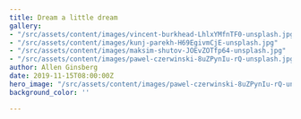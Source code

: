 ```yaml
---
title: Dream a little dream
gallery:
- "/src/assets/content/images/vincent-burkhead-LhlxYMfnTF0-unsplash.jpg"
- "/src/assets/content/images/kunj-parekh-H69EgivmCjE-unsplash.jpg"
- "/src/assets/content/images/maksim-shutov-JOEvZOTfp64-unsplash.jpg"
- "/src/assets/content/images/pawel-czerwinski-8uZPynIu-rQ-unsplash.jpg"
author: Allen Ginsberg
date: 2019-11-15T08:00:00Z
hero_image: "/src/assets/content/images/pawel-czerwinski-8uZPynIu-rQ-unsplash.jpg"
background_color: ''

---
```

